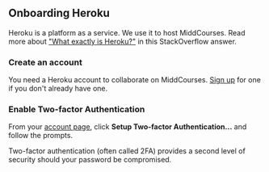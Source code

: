 ## Onboarding Heroku

Heroku is a platform as a service. We use it to host MiddCourses.
Read more about ["What exactly is Heroku?"](http://stackoverflow.com/a/14081822/2044612)
in this StackOverflow answer.

### Create an account

You need a Heroku account to collaborate on MiddCourses.
[Sign up](https://signup.heroku.com/) for one if you don't already have one.

### Enable Two-factor Authentication

From your [account page](https://dashboard.heroku.com/account), click
**Setup Two-factor Authentication...** and follow the prompts.

Two-factor authentication (often called 2FA) provides a second level of security
should your password be compromised.
